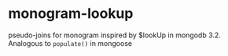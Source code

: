 # monogram-lookup
pseudo-joins for monogram inspired by $lookUp in mongodb 3.2. Analogous to `populate()` in mongoose
